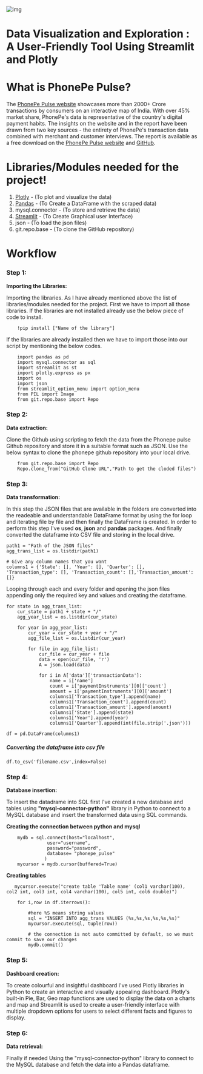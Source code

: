 ![img](https://user-images.githubusercontent.com/121713702/226621611-58ea743a-9f9d-43cd-880f-39e0f4e45b9c.png)

# Data Visualization and Exploration : A User-Friendly Tool Using Streamlit and Plotly

# What is PhonePe Pulse?
  The [PhonePe Pulse website](https://www.phonepe.com/pulse/explore/transaction/2022/4/) showcases more than 2000+ Crore transactions by consumers on an interactive map of India. With over 45% market share, PhonePe's data is representative of the country's digital payment habits.
The insights on the website and in the report have been drawn from two key sources - the entirety of PhonePe's transaction data combined with merchant and customer interviews. The report is available as a free download on the [PhonePe Pulse website](https://www.phonepe.com/pulse/explore/transaction/2022/4/) and [GitHub](https://github.com/PhonePe/pulse).

# Libraries/Modules needed for the project!

 1. [Plotly](https://plotly.com/python/) - (To plot and visualize the data)
 2. [Pandas](https://pandas.pydata.org/docs/) - (To Create a DataFrame with the scraped data)
 3. mysql.connector - (To store and retrieve the data)
 4. [Streamlit](https://docs.streamlit.io/library/api-reference) - (To Create Graphical user Interface)
 5. json - (To load the json files)
 6. git.repo.base - (To clone the GitHub repository)
 
 # Workflow
 
 ### Step 1:
 
 **Importing the Libraries:**
 
   Importing the libraries. As I have already mentioned above the list of libraries/modules needed for the project. First we have to import all those libraries. If the libraries are not installed already use the below piece of code to install.

        !pip install ["Name of the library"]
    
   If the libraries are already installed then we have to import those into our script by mentioning the below codes.

        import pandas as pd
        import mysql.connector as sql
        import streamlit as st
        import plotly.express as px
        import os
        import json
        from streamlit_option_menu import option_menu
        from PIL import Image
        from git.repo.base import Repo
 
 
 ### Step 2:
 
 **Data extraction:** 

   Clone the Github using scripting to fetch the data from the Phonepe pulse Github repository and store it in a suitable format such as JSON. Use the below syntax to clone the phonepe github repository into your local drive.
    
        from git.repo.base import Repo
        Repo.clone_from("GitHub Clone URL","Path to get the cloded files")
      
 ### Step 3:
 
 **Data transformation:**
 
   In this step the JSON files that are available in the folders are converted into the readeable and understandable DataFrame format by using the for loop and iterating file by file and then finally the DataFrame is created. In order to perform this step I've used **os**, **json** and **pandas** packages. And finally converted the dataframe into CSV file and storing in the local drive.
   
   
    path1 = "Path of the JSON files"
    agg_trans_list = os.listdir(path1)

    # Give any column names that you want
    columns1 = {'State': [], 'Year': [], 'Quarter': [], 'Transaction_type': [], 'Transaction_count': [],'Transaction_amount': []}
    
    
Looping through each and every folder and opening the json files appending only the required key and values and creating the dataframe.


    for state in agg_trans_list:
        cur_state = path1 + state + "/"
        agg_year_list = os.listdir(cur_state)
    
        for year in agg_year_list:
            cur_year = cur_state + year + "/"
            agg_file_list = os.listdir(cur_year)

            for file in agg_file_list:
                cur_file = cur_year + file
                data = open(cur_file, 'r')
                A = json.load(data)

                for i in A['data']['transactionData']:
                    name = i['name']
                    count = i['paymentInstruments'][0]['count']
                    amount = i['paymentInstruments'][0]['amount']
                    columns1['Transaction_type'].append(name)
                    columns1['Transaction_count'].append(count)
                    columns1['Transaction_amount'].append(amount)
                    columns1['State'].append(state)
                    columns1['Year'].append(year)
                    columns1['Quarter'].append(int(file.strip('.json')))
                
    df = pd.DataFrame(columns1)
   
 ##### Converting the dataframe into csv file
    df.to_csv('filename.csv',index=False)

 ### Step 4:
 
 **Database insertion:**
 
   To insert the datadrame into SQL first I've created a new database and tables using **"mysql-connector-python"** library in Python to connect to a MySQL database and insert the transformed data using SQL commands.
   
   **Creating the connection between python and mysql**
   
        mydb = sql.connect(host="localhost",
                   user="username",
                   password="password",
                   database= "phonepe_pulse"
                  )
        mycursor = mydb.cursor(buffered=True)
        
   **Creating tables**
   
       mycursor.execute("create table 'Table name' (col1 varchar(100), col2 int, col3 int, col4 varchar(100), col5 int, col6 double)")

        for i,row in df.iterrows():
        
            #here %S means string values 
            sql = "INSERT INTO agg_trans VALUES (%s,%s,%s,%s,%s,%s)"
            mycursor.execute(sql, tuple(row))
            
            # the connection is not auto committed by default, so we must commit to save our changes
            mydb.commit()
    
 ### Step 5:
 
 **Dashboard creation:**
 
   To create colourful and insightful dashboard I've used Plotly libraries in Python to create an interactive and visually appealing dashboard. Plotly's built-in Pie, Bar, Geo map functions are used to display the data on a charts and map and Streamlit is used to create a user-friendly interface with multiple dropdown options for users to select different facts and figures to display.
    
 ### Step 6:
 
 **Data retrieval:**
 
   Finally if needed Using the "mysql-connector-python" library to connect to the MySQL database and fetch the data into a Pandas dataframe.


